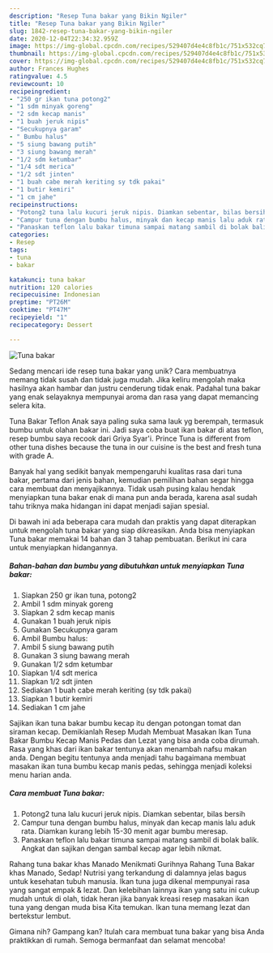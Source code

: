 ```yaml
---
description: "Resep Tuna bakar yang Bikin Ngiler"
title: "Resep Tuna bakar yang Bikin Ngiler"
slug: 1842-resep-tuna-bakar-yang-bikin-ngiler
date: 2020-12-04T22:34:32.959Z
image: https://img-global.cpcdn.com/recipes/529407d4e4c8fb1c/751x532cq70/tuna-bakar-foto-resep-utama.jpg
thumbnail: https://img-global.cpcdn.com/recipes/529407d4e4c8fb1c/751x532cq70/tuna-bakar-foto-resep-utama.jpg
cover: https://img-global.cpcdn.com/recipes/529407d4e4c8fb1c/751x532cq70/tuna-bakar-foto-resep-utama.jpg
author: Frances Hughes
ratingvalue: 4.5
reviewcount: 10
recipeingredient:
- "250 gr ikan tuna potong2"
- "1 sdm minyak goreng"
- "2 sdm kecap manis"
- "1 buah jeruk nipis"
- "Secukupnya garam"
- " Bumbu halus"
- "5 siung bawang putih"
- "3 siung bawang merah"
- "1/2 sdm ketumbar"
- "1/4 sdt merica"
- "1/2 sdt jinten"
- "1 buah cabe merah keriting sy tdk pakai"
- "1 butir kemiri"
- "1 cm jahe"
recipeinstructions:
- "Potong2 tuna lalu kucuri jeruk nipis. Diamkan sebentar, bilas bersih"
- "Campur tuna dengan bumbu halus, minyak dan kecap manis lalu aduk rata. Diamkan kurang lebih 15-30 menit agar bumbu meresap."
- "Panaskan teflon lalu bakar timuna sampai matang sambil di bolak balik. Angkat dan sajikan dengan sambal kecap agar lebih nikmat."
categories:
- Resep
tags:
- tuna
- bakar

katakunci: tuna bakar 
nutrition: 120 calories
recipecuisine: Indonesian
preptime: "PT26M"
cooktime: "PT47M"
recipeyield: "1"
recipecategory: Dessert

---
```



![Tuna bakar](https://img-global.cpcdn.com/recipes/529407d4e4c8fb1c/751x532cq70/tuna-bakar-foto-resep-utama.jpg)

Sedang mencari ide resep tuna bakar yang unik? Cara membuatnya memang tidak susah dan tidak juga mudah. Jika keliru mengolah maka hasilnya akan hambar dan justru cenderung tidak enak. Padahal tuna bakar yang enak selayaknya mempunyai aroma dan rasa yang dapat memancing selera kita.

Tuna Bakar Teflon Anak saya paling suka sama lauk yg berempah, termasuk bumbu untuk olahan bakar ini. Jadi saya coba buat ikan bakar di atas teflon, resep bumbu saya recook dari Griya Syar&#39;i. Prince Tuna is different from other tuna dishes because the tuna in our cuisine is the best and fresh tuna with grade A.

Banyak hal yang sedikit banyak mempengaruhi kualitas rasa dari tuna bakar, pertama dari jenis bahan, kemudian pemilihan bahan segar hingga cara membuat dan menyajikannya. Tidak usah pusing kalau hendak menyiapkan tuna bakar enak di mana pun anda berada, karena asal sudah tahu triknya maka hidangan ini dapat menjadi sajian spesial.


Di bawah ini ada beberapa cara mudah dan praktis yang dapat diterapkan untuk mengolah tuna bakar yang siap dikreasikan. Anda bisa menyiapkan Tuna bakar memakai 14 bahan dan 3 tahap pembuatan. Berikut ini cara untuk menyiapkan hidangannya.

<!--inarticleads1-->

##### Bahan-bahan dan bumbu yang dibutuhkan untuk menyiapkan Tuna bakar:

1. Siapkan 250 gr ikan tuna, potong2
1. Ambil 1 sdm minyak goreng
1. Siapkan 2 sdm kecap manis
1. Gunakan 1 buah jeruk nipis
1. Gunakan Secukupnya garam
1. Ambil  Bumbu halus:
1. Ambil 5 siung bawang putih
1. Gunakan 3 siung bawang merah
1. Gunakan 1/2 sdm ketumbar
1. Siapkan 1/4 sdt merica
1. Siapkan 1/2 sdt jinten
1. Sediakan 1 buah cabe merah keriting (sy tdk pakai)
1. Siapkan 1 butir kemiri
1. Sediakan 1 cm jahe


Sajikan ikan tuna bakar bumbu kecap itu dengan potongan tomat dan siraman kecap. Demikianlah Resep Mudah Membuat Masakan Ikan Tuna Bakar Bumbu Kecap Manis Pedas dan Lezat yang bisa anda coba dirumah. Rasa yang khas dari ikan bakar tentunya akan menambah nafsu makan anda. Dengan begitu tentunya anda menjadi tahu bagaimana membuat masakan ikan tuna bumbu kecap manis pedas, sehingga menjadi koleksi menu harian anda. 

<!--inarticleads2-->

##### Cara membuat Tuna bakar:

1. Potong2 tuna lalu kucuri jeruk nipis. Diamkan sebentar, bilas bersih
1. Campur tuna dengan bumbu halus, minyak dan kecap manis lalu aduk rata. Diamkan kurang lebih 15-30 menit agar bumbu meresap.
1. Panaskan teflon lalu bakar timuna sampai matang sambil di bolak balik. Angkat dan sajikan dengan sambal kecap agar lebih nikmat.


Rahang tuna bakar khas Manado Menikmati Gurihnya Rahang Tuna Bakar khas Manado, Sedap! Nutrisi yang terkandung di dalamnya jelas bagus untuk kesehatan tubuh manusia. Ikan tuna juga dikenal mempunyai rasa yang sangat empak &amp; lezat. Dan kelebihan lainnya ikan yang satu ini cukup mudah untuk di olah, tidak heran jika banyak kreasi resep masakan ikan tuna yang dengan muda bisa Kita temukan. Ikan tuna memang lezat dan bertekstur lembut. 

Gimana nih? Gampang kan? Itulah cara membuat tuna bakar yang bisa Anda praktikkan di rumah. Semoga bermanfaat dan selamat mencoba!
